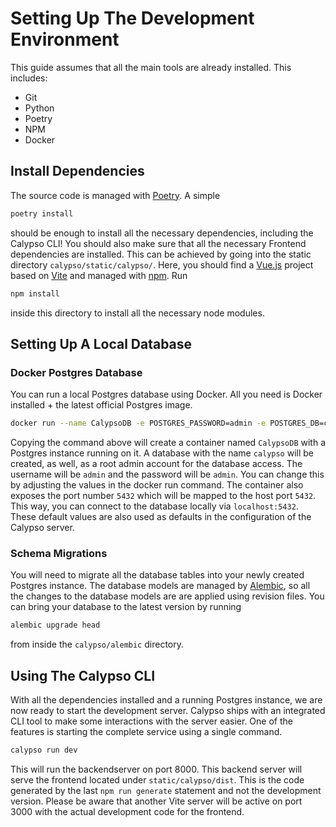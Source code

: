# Setting Up The Development Environment
This guide assumes that all the main tools are already installed. This includes:

- Git
- Python
- Poetry
- NPM
- Docker

## Install Dependencies
The source code is managed with [Poetry](https://python-poetry.org/). A simple
```sh
poetry install
```
should be enough to install all the necessary dependencies, including the Calypso CLI! You should also make sure that all the necessary Frontend dependencies are installed. This can be achieved by going into the static directory `calypso/static/calypso/`. Here, you should find a [Vue.js](https://vuejs.org/) project based on [Vite](https://vitejs.dev/) and managed with [npm](https://www.npmjs.com/). Run 
```sh
npm install
```
inside this directory to install all the necessary node modules.

## Setting Up A Local Database
### Docker Postgres Database
You can run a local Postgres database using Docker. All you need is Docker installed + the latest official Postgres image.
```sh
docker run --name CalypsoDB -e POSTGRES_PASSWORD=admin -e POSTGRES_DB=calypso -e POSTGRES_USER=admin -p 5432:5432 -d postgres
```
Copying the command above will create a container named `CalypsoDB` with a Postgres instance running on it. A database with the name `calypso` will be created, as well, as a 
root admin account for the database access. The username will be `admin` and the password will be `admin`. You can change this by adjusting the values in the docker run command. The container also exposes the port number `5432` which will be mapped to the host port `5432`. This way, you can connect to the database locally via `localhost:5432`. These default values are also used as defaults in the configuration of the Calypso server.

### Schema Migrations
You will need to migrate all the database tables into your newly created Postgres instance. The database models are managed by [Alembic](https://alembic.sqlalchemy.org/en/latest/), so all the changes to the database models are are applied using revision files. You can bring your database to the latest version by running
```sh
alembic upgrade head
```
from inside the `calypso/alembic` directory.

## Using The Calypso CLI
With all the dependencies installed and a running Postgres instance, we are now ready to start the development server.
Calypso ships with an integrated CLI tool to make some interactions with the server easier. One of the features is starting the complete service using a single command.

```sh
calypso run dev
```
This will run the backendserver on port 8000. This backend server will serve the frontend located under `static/calypso/dist`. This is the code generated by the last `npm run generate` statement and not the development version. Please be aware that another Vite server will be active on port 3000 with the actual development code for the frontend.